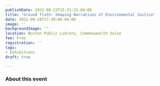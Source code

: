 ```yaml
---
publishDate: 2022-08-23T15:31:31-04:00
title: 'Ground Truth: Shaping Narratives of Environmental Justice'
date: 2022-09-28T17:30:00-04:00
image: ''
backgroundImage: ''
location: Boston Public Library, Commonwealth Salon
fee: Free
registration: ''
tags:
- Exhibitions
draft: true

---
```

### About this event 